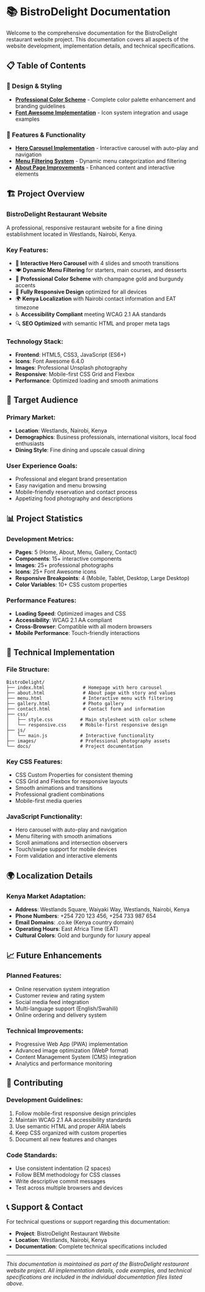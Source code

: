 # 📚 BistroDelight Documentation

Welcome to the comprehensive documentation for the BistroDelight restaurant website project. This documentation covers all aspects of the website development, implementation details, and technical specifications.

## 📋 Table of Contents

### 🎨 Design & Styling
- [**Professional Color Scheme**](PROFESSIONAL_COLOR_SCHEME.md) - Complete color palette enhancement and branding guidelines
- [**Font Awesome Implementation**](FONT_AWESOME_IMPLEMENTATION.md) - Icon system integration and usage examples

### 🚀 Features & Functionality
- [**Hero Carousel Implementation**](HERO_CAROUSEL_IMPLEMENTATION.md) - Interactive carousel with auto-play and navigation
- [**Menu Filtering System**](MENU_FILTERING_IMPLEMENTATION.md) - Dynamic menu categorization and filtering
- [**About Page Improvements**](ABOUT_PAGE_IMPROVEMENTS.md) - Enhanced content and interactive elements

## 🏗️ Project Overview

### **BistroDelight Restaurant Website**
A professional, responsive restaurant website for a fine dining establishment located in Westlands, Nairobi, Kenya.

### **Key Features:**
- 🎠 **Interactive Hero Carousel** with 4 slides and smooth transitions
- 🍽️ **Dynamic Menu Filtering** for starters, main courses, and desserts
- 🎨 **Professional Color Scheme** with champagne gold and burgundy accents
- 📱 **Fully Responsive Design** optimized for all devices
- 🌍 **Kenya Localization** with Nairobi contact information and EAT timezone
- ♿ **Accessibility Compliant** meeting WCAG 2.1 AA standards
- 🔍 **SEO Optimized** with semantic HTML and proper meta tags

### **Technology Stack:**
- **Frontend**: HTML5, CSS3, JavaScript (ES6+)
- **Icons**: Font Awesome 6.4.0
- **Images**: Professional Unsplash photography
- **Responsive**: Mobile-first CSS Grid and Flexbox
- **Performance**: Optimized loading and smooth animations

## 🎯 Target Audience

### **Primary Market:**
- **Location**: Westlands, Nairobi, Kenya
- **Demographics**: Business professionals, international visitors, local food enthusiasts
- **Dining Style**: Fine dining and upscale casual dining

### **User Experience Goals:**
- Professional and elegant brand presentation
- Easy navigation and menu browsing
- Mobile-friendly reservation and contact process
- Appetizing food photography and descriptions

## 📊 Project Statistics

### **Development Metrics:**
- **Pages**: 5 (Home, About, Menu, Gallery, Contact)
- **Components**: 15+ interactive components
- **Images**: 25+ professional photographs
- **Icons**: 25+ Font Awesome icons
- **Responsive Breakpoints**: 4 (Mobile, Tablet, Desktop, Large Desktop)
- **Color Variables**: 10+ CSS custom properties

### **Performance Features:**
- **Loading Speed**: Optimized images and CSS
- **Accessibility**: WCAG 2.1 AA compliant
- **Cross-Browser**: Compatible with all modern browsers
- **Mobile Performance**: Touch-friendly interactions

## 🔧 Technical Implementation

### **File Structure:**
```
BistroDelight/
├── index.html              # Homepage with hero carousel
├── about.html              # About page with story and values
├── menu.html               # Interactive menu with filtering
├── gallery.html            # Photo gallery
├── contact.html            # Contact form and information
├── css/
│   ├── style.css          # Main stylesheet with color scheme
│   └── responsive.css     # Mobile-first responsive design
├── js/
│   └── main.js            # Interactive functionality
├── images/                # Professional photography assets
└── docs/                  # Project documentation
```

### **Key CSS Features:**
- CSS Custom Properties for consistent theming
- CSS Grid and Flexbox for responsive layouts
- Smooth animations and transitions
- Professional gradient combinations
- Mobile-first media queries

### **JavaScript Functionality:**
- Hero carousel with auto-play and navigation
- Menu filtering with smooth animations
- Scroll animations and intersection observers
- Touch/swipe support for mobile devices
- Form validation and interactive elements

## 🌍 Localization Details

### **Kenya Market Adaptation:**
- **Address**: Westlands Square, Waiyaki Way, Westlands, Nairobi, Kenya
- **Phone Numbers**: +254 720 123 456, +254 733 987 654
- **Email Domains**: .co.ke (Kenya country domain)
- **Operating Hours**: East Africa Time (EAT)
- **Cultural Colors**: Gold and burgundy for luxury appeal

## 📈 Future Enhancements

### **Planned Features:**
- Online reservation system integration
- Customer review and rating system
- Social media feed integration
- Multi-language support (English/Swahili)
- Online ordering and delivery system

### **Technical Improvements:**
- Progressive Web App (PWA) implementation
- Advanced image optimization (WebP format)
- Content Management System (CMS) integration
- Analytics and performance monitoring

## 🤝 Contributing

### **Development Guidelines:**
1. Follow mobile-first responsive design principles
2. Maintain WCAG 2.1 AA accessibility standards
3. Use semantic HTML and proper ARIA labels
4. Keep CSS organized with custom properties
5. Document all new features and changes

### **Code Standards:**
- Use consistent indentation (2 spaces)
- Follow BEM methodology for CSS classes
- Write descriptive commit messages
- Test across multiple browsers and devices

## 📞 Support & Contact

For technical questions or support regarding this documentation:
- **Project**: BistroDelight Restaurant Website
- **Location**: Westlands, Nairobi, Kenya
- **Documentation**: Complete technical specifications included

---

*This documentation is maintained as part of the BistroDelight restaurant website project. All implementation details, code examples, and technical specifications are included in the individual documentation files listed above.*
